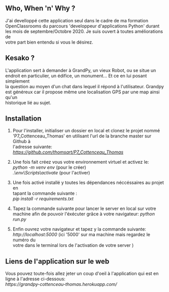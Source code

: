 <h2>Who, When 'n' Why ?</h2>

<p>  J'ai develloppé cette application seul dans le cadre de ma formation<br>
OpenClassrooms du parcours 'developpeur d'applications Python' durant<br>
les mois de septembre/Octobre 2020. Je suis ouvert à toutes améliorations de<br>
votre part bien entendu si vous le désirez.</p>

<h2>Kesako ?</h2>

<p>  L'application sert à demander à GrandPy, un vieux Robot, ou se situe un<br>
endroit en particulier, un édifice, un monument... Et ce en lui posant simplement<br>
la question au moyen d'un chat dans lequel il répond à l'utilisateur. Grandpy<br>
est généreux car il propose même une localisation GPS par une map ainsi qu'un<br>
historique lié au sujet.</p>

<h2>Installation</h2>

1. Pour l'installer, initialiser un dossier en local et clonez le projet nommé<br>
'P7_Cottenceau_Thomas' en utilisant l'url de la branche master sur Github à<br>
l'adresse suivante:<br>
<em>https://github.com/thomsart/P7_Cottenceau_Thomas</em>

2. Une fois fait créez vous votre environnement virtuel et activez le:<br>
<em>python -m venv env</em> (pour le créer)<br>
<em>.\env\Scripts\activate</em> (pour l'activer)

3. Une fois activé installé y toutes les dépendances néccéssaires au projet en<br>
tapant la commande suivante :<br>
<em>pip install -r requirements.txt</em>

4. Tapez la commande suivante pour lancer le server en local sur votre<br>
machine afin de pouvoir l'éxécuter grâce à votre navigateur:
<em>python run.py</em>

5. Enfin ouvrez votre navigateur et tapez y la commande suivante:
<em>http://localhost:5000</em> (ici '5000' sur ma machine mais regardez le numéro du<br>
votre dans le terminal lors de l'activation de votre server )

<h2>Liens de l'application sur le web</h2>

<p>  Vous pouvez toute-fois allez jeter un coup d'oeil à l'application qui est en<br>
ligne à l'adresse ci-dessous:<br> 
<em>https://grandpy-cottenceau-thomas.herokuapp.com/</em></p>